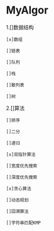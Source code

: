 # MyAlgor
1.[]数据结构

    [x]数组

    []链表

    []队列

    []栈

    []散列表

    []树

2.[]算法

    []排序

    []二分

    []递归

    [x]双指针算法

    []宽度优先搜索

    []深度优先搜索

    [x]贪心算法

    []动态规划

    []回溯算法

    []字符串匹配KMP

